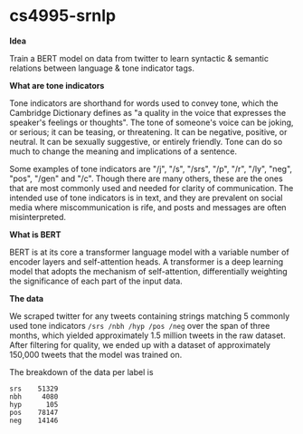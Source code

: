 # cs4995-srnlp

**Idea** 

Train a BERT model on data from twitter to learn syntactic & semantic relations between language & tone indicator tags. 

**What are tone indicators**

Tone indicators are shorthand for words used to convey tone, which the Cambridge Dictionary defines as "a quality in the voice that expresses the speaker's feelings or thoughts". The tone of someone's voice can be joking, or serious; it can be teasing, or threatening. It can be negative, positive, or neutral. It can be sexually suggestive, or entirely friendly. Tone can do so much to change the meaning and implications of a sentence.

Some examples of tone indicators are "/j", "/s", "/srs", "/p", "/r", "/ly", "neg", "pos", "/gen" and "/c". Though there are many others, these are the ones that are most commonly used and needed for clarity of communication. The intended use of tone indicators is in text, and they are prevalent on social media where miscommunication is rife, and posts and messages are often misinterpreted.

**What is BERT** 

BERT is at its core a transformer language model with a variable number of encoder layers and self-attention heads. A transformer is a deep learning model that adopts the mechanism of self-attention, differentially weighting the significance of each part of the input data.

**The data** 

We scraped twitter for any tweets containing strings matching 5 commonly used tone indicators `/srs /nbh /hyp /pos /neg` over the span of three months, which yielded approximately 1.5 million tweets in the raw dataset. After filtering for quality, we ended up with a dataset of approximately 150,000 tweets that the model was trained on. 

The breakdown of the data per label is 
``` 
srs    51329
nbh     4080
hyp      105
pos    78147
neg    14146
```
